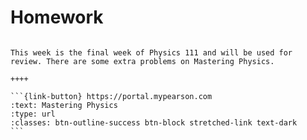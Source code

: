 # Homework

````{panels}

This week is the final week of Physics 111 and will be used for review. There are some extra problems on Mastering Physics.

++++ 

```{link-button} https://portal.mypearson.com
:text: Mastering Physics
:type: url
:classes: btn-outline-success btn-block stretched-link text-dark
```
````